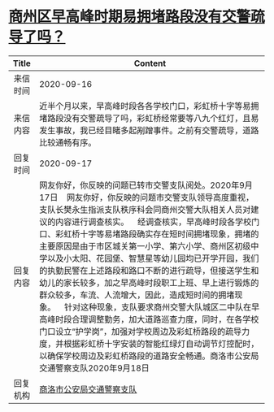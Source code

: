 # <a href="http://www.shangluo.gov.cn/zmhd/ldxxxx.jsp?urltype=leadermail.LeaderMailContentUrl&wbtreeid=1112&leadermailid=6459">商州区早高峰时期易拥堵路段没有交警疏导了吗？</a>
| Title |                                                                                                                                                                                                                    Content                                                                                                                                                                                                                    |
|:-----:|-----------------------------------------------------------------------------------------------------------------------------------------------------------------------------------------------------------------------------------------------------------------------------------------------------------------------------------------------------------------------------------------------------------------------------------------------|
| 来信时间  | 2020-09-16                                                                                                                                                                                                                                                                                                                                                                                                                                    |
| 来信内容  | 近半个月以来，早高峰时段各各学校门口，彩虹桥十字等易拥堵路段没有交警疏导了吗，彩虹桥经常要等八九个红灯，且易发生事故，我已经目睹多起剐蹭事件。之前有交警疏导，道路比较通畅有序。                                                                                                                                                                                                                                                                                                                                                      |
| 回复时间  | 2020-09-17                                                                                                                                                                                                                                                                                                                                                                                                                                    |
| 回复内容  | 网友你好，你反映的问题已转市交警支队阅处。2020年9月17日    网友你好，你反映的问题市交警支队领导高度重视，支队长樊永生指派支队秩序科会同商州交警大队相关人员对建议的内容进行调查核实。    经调查核实，早高峰时段各学校门口、彩虹桥十字等易堵路段确实存在短时间拥堵现象，拥堵的主要原因是由于市区城关第一小学、第六小学、商州区初级中学以及小太阳、花园堡、智慧星等幼儿园均已开学开园，我们的执勤民警在上述路段和路口不断的进行疏导，但接送学生和幼儿的家长较多，加之早高峰时段职工上班、早上进行锻炼的群众较多，车流、人流增大，因此，造成短时间的拥堵现象。    针对这种现象，支队要求商州交警大队城区二中队在早高峰时段合理调整勤务，加大道路巡查力度，同时，在各学校门口设立“护学岗”，加强对学校周边及彩虹桥路段的疏导力度，并根据彩虹桥十字安装的智能红绿灯自动调节灯控配时，以确保学校周边及彩虹桥路段的道路安全畅通。商洛市公安局交通警察支队2020年9月18日 |
| 回复机构  | <a href="../../category/agencies/商洛市公安局交通警察支队.md">商洛市公安局交通警察支队</a>                                                                                                                                                                                                                                                                                                                                                                            |